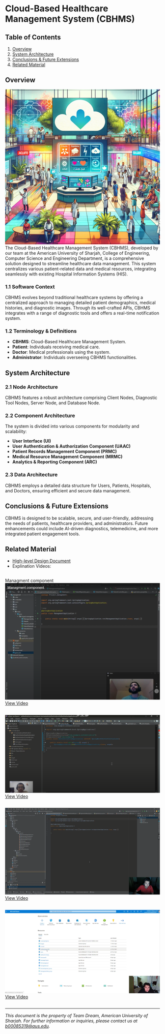 
# Cloud-Based Healthcare Management System (CBHMS)

## Table of Contents
1. [Overview](#overview)
2. [System Architecture](#system-architecture)
3. [Conclusions & Future Extensions](#conclusions--future-extensions)
4. [Related Material](#related-material)

## Overview
![Cloud-Based Healthcare Management System](Scetch.jpg)
The Cloud-Based Healthcare Management System (CBHMS), developed by our team at the American University of Sharjah, College of Engineering, Computer Science and Engineering Department, is a comprehensive solution designed to streamline healthcare data management. This system centralizes various patient-related data and medical resources, integrating seamlessly with existing Hospital Information Systems (HIS).

### 1.1 Software Context
CBHMS evolves beyond traditional healthcare systems by offering a centralized approach to managing detailed patient demographics, medical histories, and diagnostic images. Through its well-crafted APIs, CBHMS integrates with a range of diagnostic tools and offers a real-time notification system.

### 1.2 Terminology & Definitions
- **CBHMS**: Cloud-Based Healthcare Management System.
- **Patient**: Individuals receiving medical care.
- **Doctor**: Medical professionals using the system.
- **Administrator**: Individuals overseeing CBHMS functionalities.

## System Architecture
### 2.1 Node Architecture
CBHMS features a robust architecture comprising Client Nodes, Diagnostic Tool Nodes, Server Node, and Database Node.

### 2.2 Component Architecture
The system is divided into various components for modularity and scalability:
- **User Interface (UI)**
- **User Authentication & Authorization Component (UAAC)**
- **Patient Records Management Component (PRMC)**
- **Medical Resource Management Component (MRMC)**
- **Analytics & Reporting Component (ARC)**

### 2.3 Data Architecture
CBHMS employs a detailed data structure for Users, Patients, Hospitals, and Doctors, ensuring efficient and secure data management.

## Conclusions & Future Extensions
CBHMS is designed to be scalable, secure, and user-friendly, addressing the needs of patients, healthcare providers, and administrators. Future enhancements could include AI-driven diagnostics, telemedicine, and more integrated patient engagement tools.

## Related Material
- [High-level Design Document](https://github.com/KhumamAlzagim/AzureCloudHospital/blob/main/High-level-Design.docx)
- Explination Videos:
##
Managment component
![Managment component](image.png)
[View Video](https://www.youtube.com/watch?v=Vji9HhW9as0)


##
![Authentication component](image-1.png)
[View Video](https://www.youtube.com/watch?v=hS_-vjzjeTA)


##
![Appointment component](image-3.png)
[View Video](https://www.youtube.com/watch?v=qYTn44RuSyE)


##
![Deployment,explaination,Expose of WebsiteCode](image-2.png)
[View Video](https://www.youtube.com/watch?v=BX9FJ0avyWM)

##
---

*This document is the property of Team Dream, American University of Sharjah. For further information or inquiries, please contact us at [b00085319@aus.edu](mailto:b00085319@aus.edu).*
